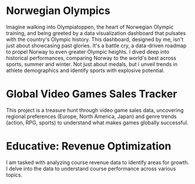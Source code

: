# Norwegian Olympics
Imagine walking into Olympiatoppen, the heart of Norwegian Olympic training, and being greeted by a data visualization dashboard that pulsates with the country's Olympic history. This dashboard, designed by me, isn't just about showcasing past glories. It's a battle cry, a data-driven roadmap to propel Norway to even greater Olympic heights. I dived deep into historical performances, comparing Norway to the world's best across sports, summer and winter. Not just about medals, but i unveil trends in athlete demographics and identify sports with explosive potential.

# Global Video Games Sales Tracker
This project is a treasure hunt through video game sales data, uncovering regional preferences (Europe, North America, Japan) and genre trends (action, RPG, sports) to understand what makes games globally successful. 

# Educative: Revenue Optimization
I am tasked with analyzing course revenue data to identify areas for growth. I delve into the data to understand course performance across various topics.
